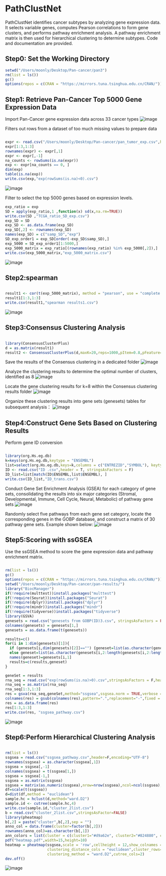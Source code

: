 # PathClustNet

PathClustNet identifies cancer subtypes by analyzing gene expression data. It selects variable genes, computes Pearson correlations to form gene clusters, and performs pathway enrichment analysis. A pathway enrichment matrix is then used for hierarchical clustering to determine subtypes. Code and documentation are provided.


## Step0: Set the Working Directory

```R
setwd("/Users/moonly/Desktop/Pan-cancer/pan3")
rm(list = ls())
gc()
options(repos = c(CRAN = "https://mirrors.tuna.tsinghua.edu.cn/CRAN/"))
```

## Step1: Retrieve Pan-Cancer Top 5000 Gene Expression Data

Import Pan-Cancer gene expression data across 33 cancer types
![image](https://github.com/user-attachments/assets/9ab10089-50cd-4635-bd8b-cabecf3b62aa)

Filters out rows from a dataset of too much missing values to prepare data
```R

expr <- read.csv("/Users/moonly/Desktop/Pan-cancer/pan_tumor_exp.csv",header = T, stringsAsFactors = F)
expr[1:3,1:3]
rownames(expr) <- expr[,1]
expr <- expr[,-1]
na_counts <- rowSums(is.na(expr))
exp <- expr[na_counts == 0, ]
dim(exp)
table(is.na(exp))
write.csv(exp,"exp(rowSums(is.na)<0).csv")

```

![image](https://github.com/user-attachments/assets/e4d3fb26-a4ad-4c66-85c9-487a35c420b1)

Filter to select the top 5000 genes based on expression levels.

```R
exp_ratio = exp
SD = apply(exp_ratio,1 ,function(x) sd(x,na.rm=TRUE))
write.csv(SD ,"TCGA_ratio_SD_exp.csv")
exp_SD = SD
exp_SD <- as.data.frame(exp_SD)
exp_SD[,2] <- rownames(exp_SD)
names(exp_SD) = c("samp_SD","exp")
SD_exp_order1 = exp_SD[order(-exp_SD$samp_SD),]
exp_5000 = SD_exp_order1[1:5000,]
exp_5000_matrix = exp_ratio[(rownames(exp_ratio) %in% exp_5000[,2]),]
write.csv(exp_5000_matrix,"exp_5000_matrix.csv")
```

![image](https://github.com/user-attachments/assets/37b37193-68ad-4f93-856f-88792d845897)

## Step2:spearman

```R

result1 <- cor(t(exp_5000_matrix), method = "pearson", use = "complete.obs")
result1[1:3,1:3]
write.csv(result1,"spearman results1.csv")

```
![image](https://github.com/user-attachments/assets/7b0bccfb-2b4b-4e4e-9df7-9733eef0e1e0)

## Step3:Consensus Clustering Analysis

```R

library(ConsensusClusterPlus)
d = as.matrix(result1)
result2 <- ConsensusClusterPlus(d,maxK=20,reps=1000,pItem=0.8,pFeature=1,title="pan3(5000)",clusterAlg="km",distance="euclidean",seed=1262118388.71279,plot="pdf",writeTable=TRUE)

```

Save the results of the Consensus clustering in a dedicated folder
![image](https://github.com/user-attachments/assets/f246417f-b378-4fd5-a4c1-dfe003c41ce3)



Analyze the clustering results to determine the optimal number of clusters, identified as 8
![image](https://github.com/user-attachments/assets/6e7e91fc-6c69-417b-a7a8-37505bd998e4)


Locate the gene clustering results for k=8 within the Consensus clustering results folder
![image](https://github.com/user-attachments/assets/3c10fc6d-6c30-47ad-a03a-0aec9aef4319)


Organize these clustering results into gene sets (genesets) tables for subsequent analysis：
![image](https://github.com/user-attachments/assets/3bba83b1-fc29-4d46-9945-613d3652712b)


## Step4:Construct Gene Sets Based on Clustering Results
Perform gene ID conversion

```R

library(org.Hs.eg.db)
k=keys(org.Hs.eg.db,keytype = "ENSEMBL")
list=select(org.Hs.eg.db,keys=k,columns = c("ENTREZID","SYMBOL"), keytype="ENSEMBL")
ID <- read.csv("ID .csv",header = T, stringsAsFactors = F)
ID_list=list[match(ID$ENSEMBL,list$ENSEMBL), ]
write.csv(ID_list,"ID_trans.csv")

```

Conduct Gene Set Enrichment Analysis (GSEA) for each category of gene sets, consolidating the results into six major categories (Stromal, Developmental, Immune, Cell Cycle, Neural, Metabolic) of pathway gene sets
![image](https://github.com/user-attachments/assets/90a74147-e49b-4467-9d9f-2f9b0ce00b8a)

Randomly select five pathways from each gene set category, locate the corresponding genes in the GOBP database, and construct a matrix of 30 pathway gene sets. Example shown below:
![image](https://github.com/user-attachments/assets/b36da6cc-7845-4ef0-930a-3fe81bad4b17)



## Step5:Scoring with ssGSEA 
Use the ssGSEA method to score the gene expression data and pathway enrichment matrix.

```R

rm(list = ls())
gc()
options(repos = c(CRAN = "https://mirrors.tuna.tsinghua.edu.cn/CRAN/"))
setwd("/Users/moonly/Desktop/Pan-cancer/pan-results/")
library("BiocManager")
if(!require(multtest))install.packages("multtest")
if(!require(Seurat))install.packages("Seurat")
if(!require(dplyr))install.packages("dplyr")
if(!require(mindr))install.packages("mindr")
if(!require(tidyverse))install.packages("tidyverse")
library(GSVA)
genesets = read.csv("genesets from GOBP(ID)3.csv", stringsAsFactors = FALSE,header = FALSE)
colnames(genesets) = genesets[1,]
genesets = as.data.frame(t(genesets))

results=c()
for(i in 1:dim(genesets)[1]){
  if (genesets[i,dim(genesets)[2]]=="") {geneset=list(as.character(genesets[i,2:length(genesets[i,])])[-which(genesets[i,2:length(genesets[i,])]=="")])}
  else geneset=list(as.character(genesets[i,2:length(genesets[i,2:length(genesets[i,])])]))
  names(geneset)=genesets[i,1]
  results=c(results,geneset)
}

geneSet = results
rna_seq = read.csv("exp(rowSums(is.na)>0).csv",stringsAsFactors = F,header = T,check.names = F,row.names = 1)
rna_seq = as.matrix(rna_seq)
rna_seq[1:3,1:3]
res = gsva(rna_seq,geneSet,method="ssgsea",ssgsea.norm = TRUE,verbose = TRUE)
colnames(res) = gsub(colnames(res),pattern=".",replacement="-",fixed = TRUE)
res = as.data.frame(res)
res[1:3,1:3]
write.csv(res, "ssgsea_pathway.csv")

```
![image](https://github.com/user-attachments/assets/511bafea-e652-4c13-9cd9-e36a0b99e618)



## Step6:Perform Hierarchical Clustering Analysis

```R

rm(list = ls())
ssgsea = read.csv("ssgsea_pathway.csv",header=F,encoding="UTF-8")
rownames(ssgsea) = as.character(ssgsea[,1])
ssgsea = ssgsea[,-1]
colnames(ssgsea) = t(ssgsea[1,])
ssgsea = ssgsea[-1,]
ssgsea = as.matrix(ssgsea)
ssgsea = matrix(as.numeric(ssgsea),nrow=nrow(ssgsea),ncol=ncol(ssgsea),dimnames=list(rownames(ssgsea),colnames(ssgsea)))
df=scale(t(ssgsea)) 
d=dist(df,method = "euclidean")
sample.hc = hclust(d,method="ward.D2")
sample.id <- cutree(sample.hc,4)
write.csv(sample.id,"cluster_2list.csv")
b = read.csv("cluster_2list.csv",stringsAsFactor=FALSE)
library(pheatmap)
b[,2] = paste("cluster",b[,2],sep = "")
anno_col = data.frame(cluster=factor(b[,2]))
rownames(anno_col)=as.character(b[,1])
ann_colors = list(cluster = c(cluster1="#d9a62e", cluster2="#824880", cluster3="#cd6234", cluster4="#F8C9C1"))
pdf("heatmap.pdf",width=15,height=10)
heatmap = pheatmap(ssgsea,scale = 'row',cellheight = 12,show_colnames = FALSE,color=colorRampPalette(c("blue2", "white", "red"))(20),legend=F,
                   clustering_distance_cols = "euclidean",cluster_rows=FALSE,annotation_col=anno_col, annotation_colors = ann_colors,
                   clustering_method = "ward.D2",cutree_cols=2)
dev.off()

```

![image](https://github.com/user-attachments/assets/26ea2adf-26b0-4560-b51a-f6b50be608bf)


